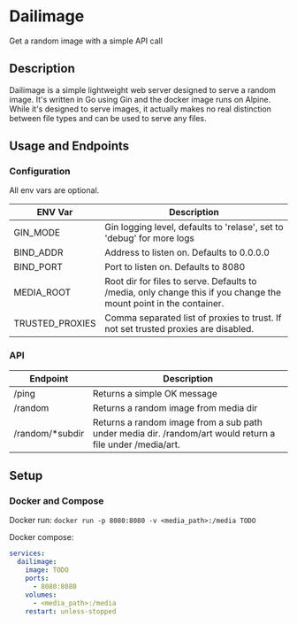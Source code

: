 # Dailimage
Get a random image with a simple API call

## Description
Dailimage is a simple lightweight web server designed to serve a random image. It's written in Go using Gin
and the docker image runs on Alpine. While it's designed to serve images, it actually makes no
real distinction between file types and can be used to serve any files.

## Usage and Endpoints
### Configuration
All env vars are optional.
<table>
  <thead>
    <tr>
      <th>ENV Var</th>
      <th>Description</th>
    </tr>
  </thead>
  <tbody>
    <tr>
      <td>GIN_MODE</td>
      <td>Gin logging level, defaults to 'relase', set to 'debug' for more logs</td>
    </tr>
    <tr>
      <td>BIND_ADDR</td>
      <td>Address to listen on. Defaults to 0.0.0.0</td>
    </tr>
    <tr>
      <td>BIND_PORT</td>
      <td>Port to listen on. Defaults to 8080</td>
    </tr>
    <tr>
      <td>MEDIA_ROOT</td>
      <td>Root dir for files to serve. Defaults to /media, only change this if you change the mount point in the container.</td>
    </tr>
    <tr>
      <td>TRUSTED_PROXIES</td>
      <td>Comma separated list of proxies to trust. If not set trusted proxies are disabled.</td>
    </tr>
  </tbody>
</table>

### API
<table>
  <thead>
    <tr>
      <th>Endpoint</th>
      <th>Description</th>
    </tr>
  </thead>
  <tbody>
    <tr>
      <td>/ping</td>
      <td>Returns a simple OK message</td>
    </tr>
    <tr>
      <td>/random</td>
      <td>Returns a random image from media dir</td>
    </tr>
    <tr>
      <td>/random/*subdir</td>
      <td>Returns a random image from a sub path under media dir. /random/art would return a file under /media/art.</td>
    </tr>
  </tbody>
</table>

## Setup
### Docker and Compose
Docker run:
`docker run -p 8080:8080 -v <media_path>:/media TODO`

Docker compose:
```yaml
services:
  dailimage:
    image: TODO
    ports:
      - 8080:8080
    volumes:
      - <media_path>:/media
    restart: unless-stopped
```
